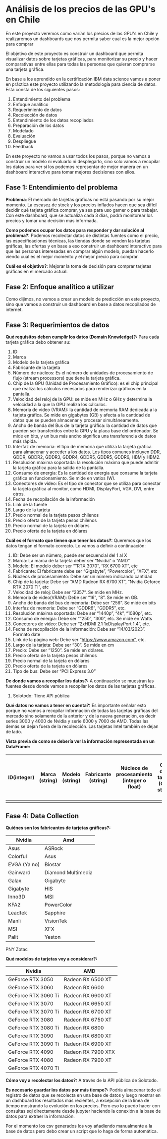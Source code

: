 # Análisis de los precios de las GPU's en Chile
En este proyecto veremos como varían los precios de las GPU's en Chile y realizaremos un dashboards que nos permita saber cual es la mejor opción para comprar

El objetivo de este proyecto es construir un dashboard que permita visualizar datos sobre tarjetas gráficas, para monitorizar su precio y hacer comparativas entre ellas para todas las personas que quieran comprarse una tarjeta gráfica. 

En base a los aprendido en la certificación IBM data science vamos a poner en práctica este proyecto utilizando la metodología para ciencia de datos. Esta consta de los siguientes pasos:

1. Entendimiento del problema
2. Enfoque analítico
3. Requerimiento de datos
4. Recolección de datos
5. Entendimiento de los datos recopilados
6. Preparación de los datos
7. Modelado
8. Evaluación
9. Despliegue
10. Feedback

En este proyecto no vamos a usar todos los pasos, porque no vamos a construir un modelo ni evaluarlo ni desplegarlo, sino solo vamos a recopilar los datos para ver si los podemos representar de mejor manera en un dashboard interactivo para tomar mejores decisiones con ellos.

## Fase 1: Entendimiento del problema

**Problema**: El mercado de tarjetas gráficas no está pasando por su mejor momento. La escasez de stock y los precios inflados hacen que sea difícil decidir qué tarjeta gráfica comprar, ya sea para uso gamer o para trabajar. Con este dashboard, que se actualiza cada 3 días, podrá monitorear los precios y tomar una decisión más informada.

**Como podemos ocupar los datos para responder y dar solución al problema?:** Podemos recolectar datos de distintas fuentes como el precio, las especificaciones técnicas, las tiendas donde se venden las tarjetas gráficas, las ofertas y en base a eso construir un dashboard interactivo para que las personas interesadas en comprar algún modelo, puedan hacerlo viendo cual es el mejor momento y el mejor precio para comprar.

**Cuál es el objetivo?**: Mejorar la toma de decisión para comprar tarjetas gráficas en el mercado actual.

## Fase 2: Enfoque analítico a utilizar

Como dijimos, no vamos a crear un modelo de predicción en este proyecto, sino que vamos a construir un dashboard en base a datos recopilados de internet.

## Fase 3: Requerimientos de datos

**Qué requisitos deben cumplir los datos (Domain Knowledge)?:** Para cada tarjeta gráfica debo obtener su:

1. ID
2. Marca
3. Modelo de la tarjeta gráfica
4. Fabricante de la tarjeta
5. Número de núcleos: Es el número de unidades de procesamiento de flujo (stream processors) que tiene la tarjeta gráfica.
6. Chip de la GPU (Unidad de Procesamiento Gráfico): es el chip principal que realiza los cálculos necesarios para renderizar gráficos en la pantalla.
7. Velocidad del reloj de la GPU: se mide en MHz o GHz y determina la velocidad a la que la GPU realiza los cálculos.
8. Memoria de video (VRAM): la cantidad de memoria RAM dedicada a la tarjeta gráfica. Se mide en gigabytes (GB) y afecta a la cantidad de datos que se pueden almacenar y procesar simultáneamente.
9. Ancho de banda del Bus de la tarjeta gráfica: la cantidad de datos que pueden ser transferidos entre la GPU y la placa base del ordenador. Se mide en bits, y un bus más ancho significa una transferencia de datos más rápida.
10. Interfaz de memoria: el tipo de memoria que utiliza la tarjeta gráfica para almacenar y acceder a los datos. Los tipos comunes incluyen DDR, GDDR, GDDR2, GDDR3, GDDR4, GDDR5, GDDR5, GDDR6, HBM y HBM2.
11. Resolución máxima soportada: la resolución máxima que puede admitir la tarjeta gráfica para la salida de la pantalla.
12. Consumo de energía: Es la cantidad de energía que consume la tarjeta gráfica en funcionamiento. Se mide en vatios (W).
13. Conectores de video: Es el tipo de conector que se utiliza para conectar la tarjeta gráfica al monitor, como HDMI, DisplayPort, VGA, DVI, entre otros.
14. Fecha de recopilación de la información
15. Link de la fuente
16. Largo de la tarjeta
17. Precio normal de la tarjeta pesos chilenos
18. Precio oferta de la tarjeta pesos chilenos
19. Precio normal de la tarjeta en dólares
20. Precio oferta de la tarjeta en dólares

**Cuál es el formato que tienen que tener los datos?:** Queremos que los datos tengan el formato correcto. Lo vamos a definir a continuación: 

1. ID: Debe ser un número, puede ser secuencial del 1 al X
2. Marca: La marca de la tarjeta deber ser “Nvidia” o “AMD”
3. Modelo: El modelo deber ser “”RTX 3070”, “RX 6700 XT”, etc
4. Fabricante: El fabricante debe ser “Gigabyte”, “Powercolor”, “XFX”, etc
5. Núcleos de procesamiento: Debe ser un número indicando cantidad
6. Chip de la tarjeta: Debe ser “AMD Radeon RX 6700 XT”, “Nvidia Geforce RTX 3070 Ti”, etc
7. Velocidad de reloj: Debe ser “2357”. Se mide en MHz.
8. Memoria de video(VRAM): Debe ser “16”, “8”. Se mide en GB.
9. Ancho de banda del bus de memoria: Debe ser “256”. Se mide en bits
10. Interfaz de memoria: Debe ser “GDDR6”, “GDDR5”, etc.
11. Resolución máxima soportada: Debe ser “1440p”, “4k”, “1080p”, etc.
12. Consumo de energía: Debe ser “”250”, “300”, etc. Se mide en Watts
13. Conectores de video: Debe ser “2xHDMI 2.1 1xDisplayPort 1.4”, etc.
14. Fecha de recopilación de la información: Debe ser “14/03/2023”. Formato date
15. Link de la página web: Debe ser “https://www.amazon.com”, etc.
16. Largo de la tarjeta: Debe ser “30”. Se mide en cm
17. Precio: Debe ser “1250”. Se mide en dólares.
18. Precio oferta de la tarjeta pesos chilenos
19. Precio normal de la tarjeta en dólares
20. Precio oferta de la tarjeta en dólares
21. Tipo de bus: Debe ser “PCI Express 3.0”

**De donde vamos a recopilar los datos?:** A continuación se muestran las fuentes desde donde vamos a recopilar los datos de las tarjetas gráficas.

1. Solotodo: Tiene API pública

**Qué datos no vamos a tener en cuenta?:** Es importante señalar esto porque no vamos a recopilar información de todas las tarjetas gráficas del mercado sino solamente de la anterior y de la nueva generación, es decir series 3000 y 4000 de Nvidia y serie 6000 y 7000 de AMD. Todas las demás se dejan fuera de la recolección. Las tarjetas Intel también se dejan de lado.

**Vista previa de como se debería ver la información representada en un DataFrame:**

| ID(integer) | Marca (string) | Modelo (string) | Fabricante (string) | Núcleos de procesamiento (integer o float) | Chip de la tarjeta (GPU, string) | Velocidad del reloj (float) | Memoria de video (integer) | Ancho de banda del bus de memoria (float) | Interfaz de memoria (string) | Resolución maxima soportada (string) | Consumo de energía (integer) | Conectores de video (string) | Fecha de recopilación de la información (date) | Link de la pagina web (string) | Largo de la tarjeta | Ancho de la tarjeta | Precio (float) |
| --- | --- | --- | --- | --- | --- | --- | --- | --- | --- | --- | --- | --- | --- | --- | --- | --- | --- |
|  |  |  |  |  |  |  |  |  |  |  |  |  |  |  |  |  |  |

## Fase 4: Data Collection

**Quiénes son los fabricantes de tarjetas gráficas?:** 

| Nvidia | Amd |
| --- | --- |
| Asus | ASRock
Colorful | Asus
EVGA (Ya no) | Biostar
Gainward | Diamond Multimedia
Galax | Gigabyte
Gigabyte | HIS
Inno3D | MSI
KFA2 | PowerColor
Leadtek | Sapphire
Manli | VisionTek
MSI | XFX
Palit | Yeston
PNY
Zotac 

**Qué modelos de tarjetas voy a considerar?:**

| Nvidia | AMD |
| --- | --- |
| GeForce RTX 3050 | Radeon RX 6500 XT
GeForce RTX 3060 | Radeon RX 6600
GeForce RTX 3060 Ti | Radeon RX 6600 XT
GeForce RTX 3070 | Radeon RX 6650 XT
GeForce RTX 3070 Ti | Radeon RX 6700 XT
GeForce RTX 3080 | Radeon RX 6750 XT
GeForce RTX 3080 Ti | Radeon RX 6800
GeForce RTX 3090 | Radeon RX 6800 XT
GeForce RTX 3090 Ti | Radeon RX 6900 XT
GeForce RTX 4090 | Radeon RX 7900 XTX
GeForce RTX 4080 | Radeon RX 7900 XT
GeForce RTX 4070 Ti | 

**Cómo voy a recolectar los datos?:** A través de la API pública de Solotodo.

**Es necesario guardar los datos por más tiempo?:** Podría almacenar todo el registro de datos que se recolecta en una base de datos y luego mostrar en un dashboard los resultados más recientes, a excepción de la linea de tiempo mostrando la evolución en los precios. Pero eso lo puedo hacer con consultas sql directamente desde jupyter haciendo la conexión a la base de datos para extraer la información.

Por el momento los csv generados los voy añadiendo manualmente a la base de datos pero debo crear un script que lo haga de forma automática.

